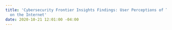 ```yaml
---
title: 'Cybersecurity Frontier Insights Findings: User Perceptions of Trust and Privacy
  on the Internet'
date: 2020-10-21 12:01:00 -04:00
---
```


